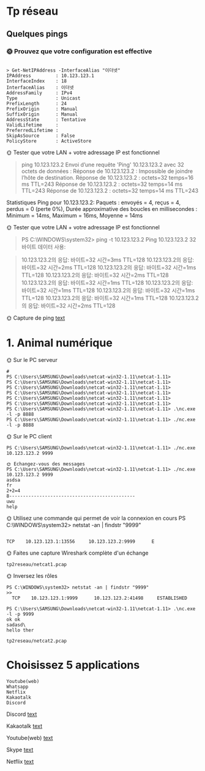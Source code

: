# Tp réseau

## Quelques pings
### 🌞 Prouvez que votre configuration est effective

```

> Get-NetIPAddress -InterfaceAlias "이더넷"
IPAddress         : 10.123.123.1
InterfaceIndex    : 18
InterfaceAlias    : 이더넷
AddressFamily     : IPv4
Type              : Unicast
PrefixLength      : 24
PrefixOrigin      : Manual
SuffixOrigin      : Manual
AddressState      : Tentative
ValidLifetime     :
PreferredLifetime :
SkipAsSource      : False
PolicyStore       : ActiveStore
```

🌞 Tester que votre LAN + votre adressage IP est fonctionnel
> ping 10.123.123.2
Envoi d’une requête 'Ping'  10.123.123.2 avec 32 octets de données :
Réponse de 10.123.123.2 : Impossible de joindre l’hôte de destination.
Réponse de 10.123.123.2 : octets=32 temps=16 ms TTL=243
Réponse de 10.123.123.2 : octets=32 temps=14 ms TTL=243
Réponse de 10.123.123.2 : octets=32 temps=14 ms TTL=243

Statistiques Ping pour 10.123.123.2:
    Paquets : envoyés = 4, reçus = 4, perdus = 0 (perte 0%),
Durée approximative des boucles en millisecondes :
    Minimum = 14ms, Maximum = 16ms, Moyenne = 14ms


🌞 Tester que votre LAN + votre adressage IP est fonctionnel

>PS C:\WINDOWS\system32> ping -t 10.123.123.2
Ping 10.123.123.2 32바이트 데이터 사용:

>10.123.123.2의 응답: 바이트=32 시간=3ms TTL=128
10.123.123.2의 응답: 바이트=32 시간=2ms TTL=128
10.123.123.2의 응답: 바이트=32 시간=1ms TTL=128
10.123.123.2의 응답: 바이트=32 시간=2ms TTL=128
10.123.123.2의 응답: 바이트=32 시간=1ms TTL=128
10.123.123.2의 응답: 바이트=32 시간=1ms TTL=128
10.123.123.2의 응답: 바이트=32 시간=1ms TTL=128
10.123.123.2의 응답: 바이트=32 시간=1ms TTL=128
10.123.123.2의 응답: 바이트=32 시간=2ms TTL=128

🌞 Capture de ping
[text](pingpign.pcapng)


# 1. Animal numérique

🌞 Sur le PC serveur

```
# 
PS C:\Users\SAMSUNG\Downloads\netcat-win32-1.11\netcat-1.11>
PS C:\Users\SAMSUNG\Downloads\netcat-win32-1.11\netcat-1.11>
PS C:\Users\SAMSUNG\Downloads\netcat-win32-1.11\netcat-1.11>
PS C:\Users\SAMSUNG\Downloads\netcat-win32-1.11\netcat-1.11>
PS C:\Users\SAMSUNG\Downloads\netcat-win32-1.11\netcat-1.11>
PS C:\Users\SAMSUNG\Downloads\netcat-win32-1.11\netcat-1.11>
PS C:\Users\SAMSUNG\Downloads\netcat-win32-1.11\netcat-1.11> .\nc.exe -l -p 8888
PS C:\Users\SAMSUNG\Downloads\netcat-win32-1.11\netcat-1.11> ./nc.exe -l -p 8888

```



🌞 Sur le PC client
```
PS C:\Users\SAMSUNG\Downloads\netcat-win32-1.11\netcat-1.11> ./nc.exe 10.123.123.2 9999
```

```
🌞 Echangez-vous des messages
PS C:\Users\SAMSUNG\Downloads\netcat-win32-1.11\netcat-1.11> ./nc.exe 10.123.123.2 9999
asdsa
fr
2+2=4
8----------------------------------------------
uwu
help
```
🌞 Utilisez une commande qui permet de voir la connexion en cours
PS C:\WINDOWS\system32> netstat -an | findstr "9999"
```

TCP    10.123.123.1:13556     10.123.123.2:9999      E
```
🌞 Faites une capture Wireshark complète d'un échange
```
tp2reseau/netcat1.pcap
```
🌞 Inversez les rôles
```
PS C:\WINDOWS\system32> netstat -an | findstr "9999"
>>
  TCP    10.123.123.1:9999      10.123.123.2:41498     ESTABLISHED
```

```
PS C:\Users\SAMSUNG\Downloads\netcat-win32-1.11\netcat-1.11> .\nc.exe -l -p 9999
ok ok
sadasd\
hello ther
```
```
tp2reseau/netcat2.pcap
```


# Choisissez 5 applications
```
Youtube(web)
Whatsapp
Netflix
Kakaotalk
Discord
```
Discord
[text](service1.pcap)

Kakaotalk
[text](service2.pcap)

Youtube(web)
[text](service3.pcap)

Skype
[text](service4.pcap)

Netflix
[text](service5.pcap)